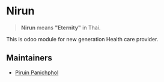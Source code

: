# Nirun

> **Nirun** means **"Eternity"** in Thai.

This is odoo module for new generation Health care provider.

## Maintainers

- [Piruin Panichphol](https://github.com/piruin)
